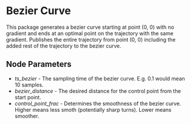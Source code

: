 # Bezier Curve
This package generates a bezier curve starting at point (0, 0) with no gradient and ends at an optimal point on the trajectory with the same gradient. Publishes the entire trajectory from point (0, 0) including the added rest of the trajectory to the bezier curve.

## Node Parameters
- *ts_bezier* - The sampling time of the bezier curve. E.g. 0.1 would mean 10 samples.
- *bezier_distance* - The desired distance for the control point from the start point.
- *control_point_frac* - Determines the smoothness of the bezier curve. Higher means less smoth (potentially sharp turns). Lower means smoother.
